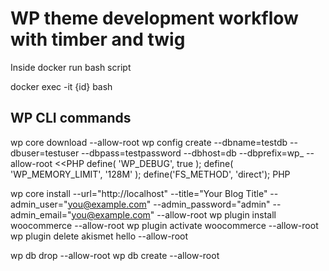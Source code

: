 # WP theme development workflow with timber and twig

Inside docker run bash script 

docker exec -it {id} bash 


## WP CLI commands 
wp core download --allow-root
wp config create --dbname=testdb --dbuser=testuser --dbpass=testpassword --dbhost=db --dbprefix=wp_  --allow-root <<PHP
define( 'WP_DEBUG', true );
define( 'WP_MEMORY_LIMIT', '128M' );
define('FS_METHOD', 'direct');
PHP

wp core install  --url="http://localhost" --title="Your Blog Title" --admin_user="you@example.com" --admin_password="admin" --admin_email="you@example.com" --allow-root
wp plugin install woocommerce  --allow-root
wp plugin activate woocommerce  --allow-root
wp plugin delete akismet hello  --allow-root



wp db drop --allow-root
wp db create --allow-root
